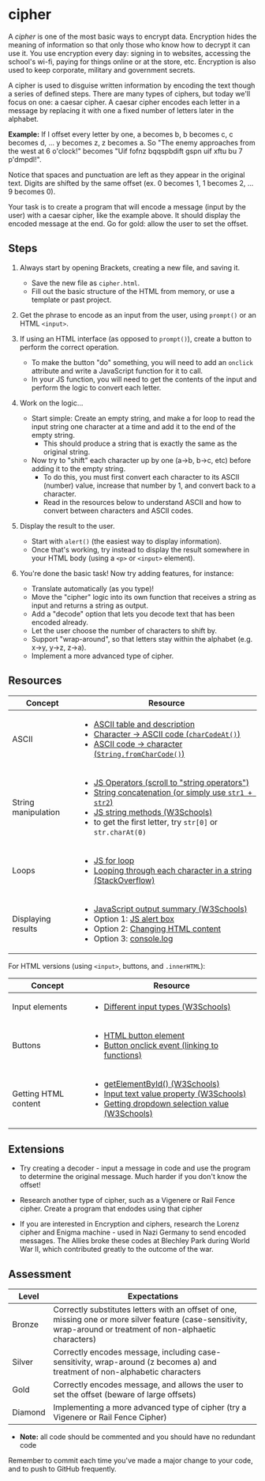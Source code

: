 # cipher

A *cipher* is one of the most basic ways to encrypt data. Encryption hides the meaning of information so that only those who know how to decrypt it can use it. You use encryption every day: signing in to websites, accessing the school's wi-fi, paying for things online or at the store, etc. Encryption is also used to keep corporate, military and government secrets.

A cipher is used to disguise written information by encoding the text though a series of defined steps. There are many types of ciphers, but today we'll focus on one: a caesar cipher. A caesar cipher encodes each letter in a message by replacing it with one a fixed number of letters later in the alphabet.

**Example:** If I offset every letter by one, a becomes b, b becomes c, c becomes d, ... y becomes z, z becomes a. So "The enemy approaches from the west at 6 o'clock!" becomes "Uif fofnz bqqspbdift gspn uif xftu bu 7 p'dmpdl!".

Notice that spaces and punctuation are left as they appear in the original text. Digits are shifted by the same offset (ex. 0 becomes 1, 1 becomes 2, ... 9 becomes 0).

Your task is to create a program that will encode a message (input by the user) with a caesar cipher, like the example above. It should display the encoded message at the end. Go for gold: allow the user to set the offset.

## Steps

1. Always start by opening Brackets, creating a new file, and saving it.

    - Save the new file as `cipher.html`.
    - Fill out the basic structure of the HTML from memory, or use a template or past project.

2. Get the phrase to encode as an input from the user, using `prompt()` or an HTML `<input>`.

3. If using an HTML interface (as opposed to `prompt()`), create a button to perform the correct operation.

    - To make the button "do" something, you will need to add an `onclick` attribute and write a JavaScript function for it to call.
    - In your JS function, you will need to get the contents of the input and perform the logic to convert each letter.

4. Work on the logic...

    - Start simple: Create an empty string, and make a for loop to read the input string one character at a time and add it to the end of the empty string.
        - This should produce a string that is exactly the same as the original string.
    - Now try to "shift" each character up by one (a->b, b->c, etc) before adding it to the empty string.
        - To do this, you must first convert each character to its ASCII (number) value, increase that number by 1, and convert back to a character.
        - Read in the resources below to understand ASCII and how to convert between characters and ASCII codes.

5. Display the result to the user.

    - Start with `alert()` (the easiest way to display information).
    - Once that's working, try instead to display the result somewhere in your HTML body (using a `<p>` or `<input>` element).

6. You're done the basic task! Now try adding features, for instance:

    - Translate automatically (as you type)!
    - Move the "cipher" logic into its own function that receives a string as input and returns a string as output.
    - Add a "decode" option that lets you decode text that has been encoded already.
    - Let the user choose the number of characters to shift by.
    - Support "wrap-around", so that letters stay within the alphabet (e.g. x->y, y->z, z->a).
    - Implement a more advanced type of cipher.

## Resources

| Concept              | Resource |
|----------------------|----------|
| ASCII         | <ul><li>[ASCII table and description](http://www.asciitable.com/)</li><li>[Character -> ASCII code (`charCodeAt()`)](https://www.w3schools.com/jsref/jsref_charcodeat.asp)</li><li>[ASCII code -> character (`String.fromCharCode()`)](https://www.w3schools.com/jsref/jsref_fromcharcode.asp)</li></ul> |
| String manipulation  | <ul><li>[JS Operators (scroll to "string operators")](https://www.w3schools.com/js/js_operators.asp)</li><li>[String concatenation (or simply use `str1 + str2`)](https://www.w3schools.com/jsref/jsref_concat_string.asp)</li><li>[JS string methods (W3Schools)](https://www.w3schools.com/js/js_string_methods.asp)</li><li>to get the first letter, try `str[0]` or `str.charAt(0)`</li></ul> |
| Loops                | <ul><li>[JS for loop](https://www.w3schools.com/js/js_loop_for.asp)</li><li>[Looping through each character in a string (StackOverflow)](https://stackoverflow.com/a/1967132/4080966)</li></ul> |
| Displaying results   | <ul><li>[JavaScript output summary (W3Schools)](https://www.w3schools.com/js/js_output.asp)</li><li>Option 1: [JS alert box](https://www.w3schools.com/js/js_popup.asp)</li><li>Option 2: [Changing HTML content](https://www.w3schools.com/js/js_htmldom_html.asp)</li><li>Option 3: [console.log](https://www.w3schools.com/jsref/met_console_log.asp)</li></ul> |

For HTML versions (using `<input>`, buttons, and `.innerHTML`):

| Concept              | Resource |
|----------------------|----------|
| Input elements | <ul><li>[Different input types (W3Schools)](https://www.w3schools.com/tags/att_input_type.asp)</li></ul> |
| Buttons     | <ul><li>[HTML button element](https://www.w3schools.com/tags/tag_button.asp)</li><li>[Button onclick event (linking to functions)](https://www.w3schools.com/jsref/event_onclick.asp)</li></ul> |
| Getting HTML content | <ul><li>[getElementById() (W3Schools)](https://www.w3schools.com/jsref/met_document_getelementbyid.asp)</li><li>[Input text value property (W3Schools)](https://www.w3schools.com/jsref/prop_text_value.asp)</li><li>[Getting dropdown selection value (W3Schools)](https://www.w3schools.com/jsref/prop_select_value.asp)</li></ul> |

## Extensions

- Try creating a decoder - input a message in code and use the program to determine the original message. Much harder if you don't know the offset!

- Research another type of cipher, such as a Vigenere or Rail Fence cipher. Create a program that endodes using that cipher

- If you are interested in Encryption and ciphers, research the Lorenz cipher and Enigma machine - used in Nazi Germany to send encoded messages. The Allies broke these codes at Blechley Park during World War II, which contributed greatly to the outcome of the war.

## Assessment

| Level  | Expectations |
|--------|--------------|
| Bronze   | Correctly substitutes letters with an offset of one, missing one or more silver feature (case-sensitivity, wrap-around or treatment of non-alphaetic characters) |
| Silver   | Correctly encodes message, including case-sensitivity, wrap-around (z becomes a) and treatment of non-alphabetic characters |
| Gold     | Correctly encodes message, and allows the user to set the offset (beware of large offsets) |
| Diamond  | Implementing a more advanced type of cipher (try a Vigenere or Rail Fence Cipher) |

- **Note:** all code should be commented and you should have no redundant code

Remember to commit each time you've made a major change to your code, and to push to GitHub frequently.
